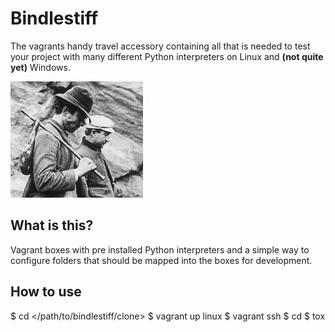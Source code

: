 # Bindlestiff

The vagrants handy travel accessory containing all that is needed to test your project with many different Python interpreters on Linux and **(not quite yet)** Windows.

![bindlestiff](docs/vagrant-with-bindlestiff.jpg)

## What is this?

Vagrant boxes with pre installed Python interpreters and a simple way to configure folders that should be mapped into the boxes for development.

## How to use

$ cd </path/to/bindlestiff/clone>
$ vagrant up linux
$ vagrant ssh
$ cd <one of the mapped projects in PROJECT_FOLDERS>
$ tox
